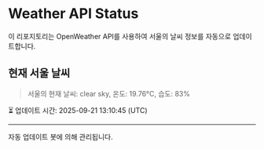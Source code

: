 
# Weather API Status

이 리포지토리는 OpenWeather API를 사용하여 서울의 날씨 정보를 자동으로 업데이트합니다.

## 현재 서울 날씨
> 서울의 현재 날씨: clear sky, 온도: 19.76°C, 습도: 83%

⏳ 업데이트 시간: 2025-09-21 13:10:45 (UTC)

---
자동 업데이트 봇에 의해 관리됩니다.
